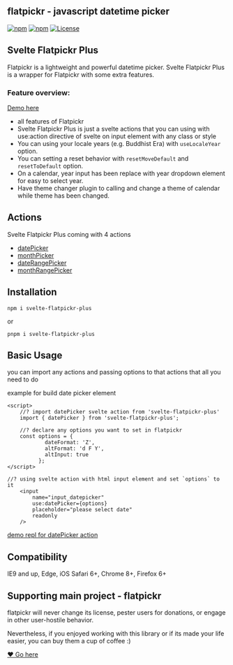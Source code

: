 ## flatpickr - javascript datetime picker

[![npm](https://img.shields.io/npm/v/svelte-flatpickr-plus?logo=npm&color=green)](https://www.npmjs.com/package/svelte-flatpickr-plus)
[![npm](https://img.shields.io/npm/dt/svelte-flatpickr-plus)](https://www.npmjs.com/package/svelte-flatpickr-plus)
[![License](https://img.shields.io/badge/license-MIT-blue.svg?style=plastic)](https://raw.githubusercontent.com/flatpickr/flatpickr/master/LICENSE.md)

## Svelte Flatpickr Plus

Flatpickr is a lightweight and powerful datetime picker. Svelte Flatpickr Plus is a wrapper for Flatpickr with some extra features.

### Feature overview:

[Demo here](https://svelte-flatpickr-plus.vercel.app/)

- all features of Flatpickr
- Svelte Flatpickr Plus is just a svelte actions that you can using with use:action directive of svelte on input element with any class or style
- You can using your locale years (e.g. Buddhist Era) with `useLocaleYear` option.
- You can setting a reset behavior with `resetMoveDefault` and `resetToDefault` option.
- On a calendar, year input has been replace with year dropdown element for easy to select year.
- Have theme changer plugin to calling and change a theme of calendar while theme has been changed.

## Actions

Svelte Flatpickr Plus coming with 4 actions

- [datePicker](https://svelte-flatpickr-plus.vercel.app/datepicker)
- [monthPicker](https://svelte-flatpickr-plus.vercel.app/monthpicker)
- [dateRangePicker](https://svelte-flatpickr-plus.vercel.app/daterangepicker)
- [monthRangePicker](https://svelte-flatpickr-plus.vercel.app/monthrangepicker)

## Installation

`npm i svelte-flatpickr-plus`

or

`pnpm i svelte-flatpickr-plus`

## Basic Usage

you can import any actions and passing options to that actions that all you need to do

example for build date picker element

```
<script>
    //? import datePicker svelte action from 'svelte-flatpickr-plus'
    import { datePicker } from 'svelte-flatpickr-plus';

    //? declare any options you want to set in flatpickr
    const options = {
            dateFormat: 'Z',
            altFormat: 'd F Y',
            altInput: true
          };
</script>

//? using svelte action with html input element and set `options` to it
    <input
        name="input_datepicker"
        use:datePicker={options}
        placeholder="please select date"
        readonly
    />
```

[demo repl for datePicker action](https://www.sveltelab.dev/t4zx1p7v6mcp3yj?files=.%2Fsrc%2Froutes%2F%2Bpage.svelte)

## Compatibility

IE9 and up, Edge, iOS Safari 6+, Chrome 8+, Firefox 6+

## Supporting main project - flatpickr

flatpickr will never change its license, pester users for donations, or engage in other user-hostile behavior.

Nevertheless, if you enjoyed working with this library or if its made your life easier, you can buy them a cup of coffee :)

[❤️ Go here ](https://github.com/flatpickr/flatpickr/tree/master)
